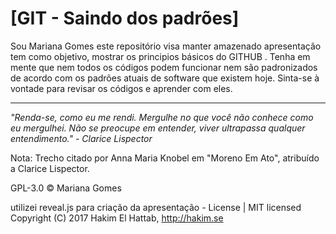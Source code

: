 <h1>[GIT - Saindo dos padrões]</h1>
Sou Mariana Gomes este repositório visa manter amazenado apresentação tem como objetivo, mostrar os principios básicos do GITHUB . Tenha em mente que nem todos os códigos podem funcionar nem são padronizados de acordo com os padrões atuais de software que existem hoje. Sinta-se à vontade para revisar os códigos e aprender com eles.
<hr>

<i>"Renda-se, como eu me rendi. Mergulhe no que você não conhece como eu mergulhei. 
Não se preocupe em entender, viver ultrapassa qualquer entendimento." - Clarice Lispector</i>

Nota: Trecho citado por Anna Maria Knobel em "Moreno Em Ato", atribuído a Clarice Lispector.

GPL-3.0 © Mariana Gomes

</hr>

utilizei reveal.js para criação da apresentação - License | MIT licensed Copyright (C) 2017 Hakim El Hattab, http://hakim.se

